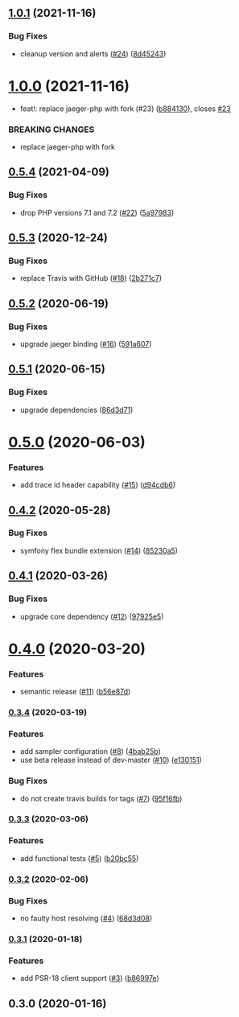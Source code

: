 ## [1.0.1](https://github.com/auxmoney/OpentracingBundle-Jaeger/compare/v1.0.0...v1.0.1) (2021-11-16)


### Bug Fixes

* cleanup version and alerts ([#24](https://github.com/auxmoney/OpentracingBundle-Jaeger/issues/24)) ([8d45243](https://github.com/auxmoney/OpentracingBundle-Jaeger/commit/8d4524360093651de5e4916be5d496f7d4c19dd7))

# [1.0.0](https://github.com/auxmoney/OpentracingBundle-Jaeger/compare/v0.5.4...v1.0.0) (2021-11-16)


* feat!: replace jaeger-php with fork (#23) ([b884130](https://github.com/auxmoney/OpentracingBundle-Jaeger/commit/b8841306fc5c49fd241a17c117f920b56ccbc815)), closes [#23](https://github.com/auxmoney/OpentracingBundle-Jaeger/issues/23)


### BREAKING CHANGES

* replace jaeger-php with fork

## [0.5.4](https://github.com/auxmoney/OpentracingBundle-Jaeger/compare/v0.5.3...v0.5.4) (2021-04-09)


### Bug Fixes

* drop PHP versions 7.1 and 7.2 ([#22](https://github.com/auxmoney/OpentracingBundle-Jaeger/issues/22)) ([5a97983](https://github.com/auxmoney/OpentracingBundle-Jaeger/commit/5a979832a4f2f1ea04c9bf67e7f147a3def7a478))

## [0.5.3](https://github.com/auxmoney/OpentracingBundle-Jaeger/compare/v0.5.2...v0.5.3) (2020-12-24)


### Bug Fixes

* replace Travis with GitHub ([#18](https://github.com/auxmoney/OpentracingBundle-Jaeger/issues/18)) ([2b271c7](https://github.com/auxmoney/OpentracingBundle-Jaeger/commit/2b271c785f9e9b557395b91570225c88981be426))

## [0.5.2](https://github.com/auxmoney/OpentracingBundle-Jaeger/compare/v0.5.1...v0.5.2) (2020-06-19)


### Bug Fixes

* upgrade jaeger binding ([#16](https://github.com/auxmoney/OpentracingBundle-Jaeger/issues/16)) ([591a607](https://github.com/auxmoney/OpentracingBundle-Jaeger/commit/591a60719f48da39845f5e243bd6f53e7b083cae))

## [0.5.1](https://github.com/auxmoney/OpentracingBundle-Jaeger/compare/v0.5.0...v0.5.1) (2020-06-15)


### Bug Fixes

* upgrade dependencies ([86d3d71](https://github.com/auxmoney/OpentracingBundle-Jaeger/commit/86d3d718b8a82f5eef43db96a617a0caf5f21b91))

# [0.5.0](https://github.com/auxmoney/OpentracingBundle-Jaeger/compare/v0.4.2...v0.5.0) (2020-06-03)


### Features

* add trace id header capability ([#15](https://github.com/auxmoney/OpentracingBundle-Jaeger/issues/15)) ([d94cdb6](https://github.com/auxmoney/OpentracingBundle-Jaeger/commit/d94cdb68080b7df614bd192ad981ec580c1fb106))

## [0.4.2](https://github.com/auxmoney/OpentracingBundle-Jaeger/compare/v0.4.1...v0.4.2) (2020-05-28)


### Bug Fixes

* symfony flex bundle extension ([#14](https://github.com/auxmoney/OpentracingBundle-Jaeger/issues/14)) ([85230a5](https://github.com/auxmoney/OpentracingBundle-Jaeger/commit/85230a5e928b2d33bb18bf92542e1c1647e93eac))

## [0.4.1](https://github.com/auxmoney/OpentracingBundle-Jaeger/compare/v0.4.0...v0.4.1) (2020-03-26)


### Bug Fixes

* upgrade core dependency ([#12](https://github.com/auxmoney/OpentracingBundle-Jaeger/issues/12)) ([97925e5](https://github.com/auxmoney/OpentracingBundle-Jaeger/commit/97925e578cdd5cff5608b7ef17729880d2ab51c5))

# [0.4.0](https://github.com/auxmoney/OpentracingBundle-Jaeger/compare/v0.3.4...v0.4.0) (2020-03-20)


### Features

* semantic release ([#11](https://github.com/auxmoney/OpentracingBundle-Jaeger/issues/11)) ([b56e87d](https://github.com/auxmoney/OpentracingBundle-Jaeger/commit/b56e87d89573e5a144aa25a331dd575053e4a393))

### [0.3.4](https://github.com/auxmoney/OpentracingBundle-Jaeger/compare/v0.3.3...v0.3.4) (2020-03-19)


### Features

* add sampler configuration ([#8](https://github.com/auxmoney/OpentracingBundle-Jaeger/issues/8)) ([4bab25b](https://github.com/auxmoney/OpentracingBundle-Jaeger/commit/4bab25bc74486055601ef7673c560e7c2d0086d8))
* use beta release instead of dev-master ([#10](https://github.com/auxmoney/OpentracingBundle-Jaeger/issues/10)) ([e130151](https://github.com/auxmoney/OpentracingBundle-Jaeger/commit/e13015151d28e3ca266fff0a89212bf60e39924a))


### Bug Fixes

* do not create travis builds for tags ([#7](https://github.com/auxmoney/OpentracingBundle-Jaeger/issues/7)) ([95f16fb](https://github.com/auxmoney/OpentracingBundle-Jaeger/commit/95f16fbe3621e110d467b827e07ab4508299a795))

### [0.3.3](https://github.com/auxmoney/OpentracingBundle-Jaeger/compare/v0.3.2...v0.3.3) (2020-03-06)


### Features

* add functional tests ([#5](https://github.com/auxmoney/OpentracingBundle-Jaeger/issues/5)) ([b20bc55](https://github.com/auxmoney/OpentracingBundle-Jaeger/commit/b20bc55c2e32ecc9ec9b646a89ed57504d98773e))

### [0.3.2](https://github.com/auxmoney/OpentracingBundle-jaeger/compare/v0.3.1...v0.3.2) (2020-02-06)


### Bug Fixes

* no faulty host resolving ([#4](https://github.com/auxmoney/OpentracingBundle-jaeger/issues/4)) ([68d3d08](https://github.com/auxmoney/OpentracingBundle-jaeger/commit/68d3d08a52b56d397cd90d02ac79fcaba71e3d49))

### [0.3.1](https://github.com/auxmoney/OpentracingBundle-Jaeger/compare/v0.3.0...v0.3.1) (2020-01-18)


### Features

* add PSR-18 client support ([#3](https://github.com/auxmoney/OpentracingBundle-Jaeger/issues/3)) ([b86997e](https://github.com/auxmoney/OpentracingBundle-Jaeger/commit/b86997e07cdfe28b9e7ca8852c3995591231eeca))

## 0.3.0 (2020-01-16)
